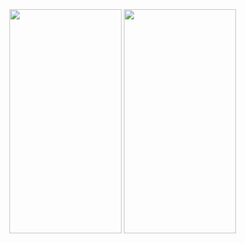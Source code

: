 <img src="https://user-images.githubusercontent.com/26844387/104124904-74c2be00-5379-11eb-9600-f71ae3162da8.png" width="200" height="400" />  
<img src="https://user-images.githubusercontent.com/26844387/104124908-78eedb80-5379-11eb-8542-ea729b0ff30e.png" width="200" height="400" />
